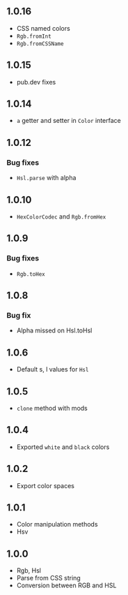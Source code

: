 ## 1.0.16

+ CSS named colors
+ `Rgb.fromInt`
+ `Rgb.fromCSSName`

## 1.0.15

+ pub.dev fixes

## 1.0.14

+ `a` getter and setter in `Color` interface

## 1.0.12

### Bug fixes

+ `Hsl.parse` with alpha

## 1.0.10

+ `HexColorCodec` and `Rgb.fromHex`

## 1.0.9

### Bug fixes

+ `Rgb.toHex`

## 1.0.8

### Bug fix

+ Alpha missed on Hsl.toHsl

## 1.0.6

- Default s, l values for `Hsl`

## 1.0.5

- `clone` method with mods

## 1.0.4

- Exported `white` and `black` colors

## 1.0.2

- Export color spaces

## 1.0.1

- Color manipulation methods
- Hsv

## 1.0.0

- Rgb, Hsl
- Parse from CSS string
- Conversion between RGB and HSL
